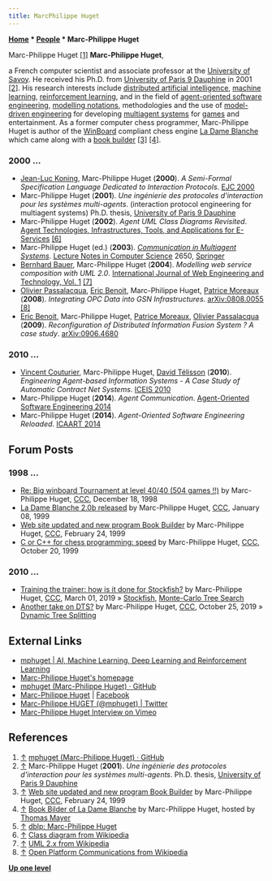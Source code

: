 ```yaml
---
title: MarcPhilippe Huget
---
```

**[Home](Home "Home") \* [People](People "People") \* Marc-Philippe Huget**



 [](https://github.com/mphuget) Marc-Philippe Huget <a id="cite-note-1" href="#cite-ref-1">[1]</a> 
**Marc-Philippe Huget**,  

a French computer scientist and associate professor at the [University of Savoy](https://en.wikipedia.org/wiki/University_of_Savoy). He received his Ph.D. from [University of Paris 9 Dauphine](University_of_Paris "University of Paris") in 2001 <a id="cite-note-2" href="#cite-ref-2">[2]</a>. His research interests include [distributed artificial intelligence](Artificial_Intelligence#Distributed "Artificial Intelligence"), [machine learning](Learning "Learning"), [reinforcement learning](Reinforcement_Learning "Reinforcement Learning"), and in the field of [agent-oriented software engineering](https://en.wikipedia.org/wiki/Agent-oriented_software_engineering), [modelling notations](https://en.wikipedia.org/wiki/Domain_model), methodologies and the use of [model-driven engineering](https://en.wikipedia.org/wiki/Model-driven_engineering) for developing [multiagent systems](https://en.wikipedia.org/wiki/Multi-agent_system) for [games](Games "Games") and entertainment. 
As a former computer chess programmer, Marc-Philippe Huget is author of the [WinBoard](WinBoard "WinBoard") compliant chess engine [La Dame Blanche](La_Dame_Blanche "La Dame Blanche") which came along with a [book builder](Opening_Book "Opening Book") <a id="cite-note-3" href="#cite-ref-3">[3]</a> <a id="cite-note-4" href="#cite-ref-4">[4]</a>. 



### 2000 ...


* [Jean-Luc Koning](https://dblp.uni-trier.de/pers/hd/k/Koning:Jean=Luc), Marc-Philippe Huget (**2000**). *A Semi-Formal Specification Language Dedicated to Interaction Protocols*. [EJC 2000](http://www.informatik.uni-trier.de/~ley/db/conf/ejc/ejc2000.html#KoningH00)
* Marc-Philippe Huget (**2001**). *Une ingénierie des protocoles d'interaction pour les systèmes multi-agents*. (interaction protocol engineering for multiagent systems) Ph.D. thesis, [University of Paris 9 Dauphine](University_of_Paris "University of Paris")
* Marc-Philippe Huget (**2002**). *Agent UML Class Diagrams Revisited*. [Agent Technologies, Infrastructures, Tools, and Applications for E-Services](http://www.informatik.uni-trier.de/~ley/db/conf/jit/agents2002.html#Huget02) <a id="cite-note-6" href="#cite-ref-6">[6]</a>
* Marc-Philippe Huget (ed.) (**2003**). *[Communication in Multiagent Systems](https://link.springer.com/book/10.1007%2Fb12446)*. [Lecture Notes in Computer Science](https://en.wikipedia.org/wiki/Lecture_Notes_in_Computer_Science) 2650, [Springer](https://en.wikipedia.org/wiki/Springer_Science%2BBusiness_Media)
* [Bernhard Bauer](https://dblp.uni-trier.de/pers/hd/b/Bauer:Bernhard.html), Marc-Philippe Huget (**2004**). *Modelling web service composition with UML 2.0*. [International Journal of Web Engineering and Technology, Vol. 1](https://dblp.uni-trier.de/db/journals/ijwet/ijwet1.html) <a id="cite-note-7" href="#cite-ref-7">[7]</a>
* [Olivier Passalacqua](https://dblp.uni-trier.de/pers/hd/p/Passalacqua:Olivier), [Eric Benoit](https://dblp.uni-trier.de/pers/hd/b/Benoit:Eric), Marc-Philippe Huget, [Patrice Moreaux](https://dblp.uni-trier.de/pers/hd/m/Moreaux:Patrice) (**2008**). *Integrating OPC Data into GSN Infrastructures*. [arXiv:0808.0055](https://arxiv.org/abs/0808.0055) <a id="cite-note-8" href="#cite-ref-8">[8]</a>
* [Eric Benoit](https://dblp.uni-trier.de/pers/hd/b/Benoit:Eric), Marc-Philippe Huget, [Patrice Moreaux](https://dblp.uni-trier.de/pers/hd/m/Moreaux:Patrice), [Olivier Passalacqua](https://dblp.uni-trier.de/pers/hd/p/Passalacqua:Olivier) (**2009**). *Reconfiguration of Distributed Information Fusion System ? A case study*. [arXiv:0906.4680](https://arxiv.org/abs/0906.4680)


### 2010 ...


* [Vincent Couturier](https://dblp.uni-trier.de/pers/hd/c/Couturier:Vincent), Marc-Philippe Huget, [David Télisson](https://dblp.uni-trier.de/pers/hd/t/T=eacute=lisson:David) (**2010**). *Engineering Agent-based Information Systems - A Case Study of Automatic Contract Net Systems*. [ICEIS 2010](https://dblp.uni-trier.de/db/conf/iceis/iceis2010-3.html)
* Marc-Philippe Huget (**2014**). *Agent Communication*. [Agent-Oriented Software Engineering 2014](https://dblp.uni-trier.de/db/books/collections/SS2014.html)
* Marc-Philippe Huget (**2014**). *Agent-Oriented Software Engineering Reloaded*. [ICAART 2014](https://dblp.uni-trier.de/db/conf/icaart/icaart2014-1.html)


## Forum Posts


### 1998 ...


* [Re: Big winboard Tournament at level 40/40 (504 games !!)](https://www.stmintz.com/ccc/index.php?id=36588) by Marc-Philippe Huget, [CCC](CCC "CCC"), December 18, 1998
* [La Dame Blanche 2.0b released](https://www.stmintz.com/ccc/index.php?id=38780) by Marc-Philippe Huget, [CCC](CCC "CCC"), January 08, 1999
* [Web site updated and new program Book Builder](https://www.stmintz.com/ccc/index.php?id=44407) by Marc-Philippe Huget, [CCC](CCC "CCC"), February 24, 1999
* [C or C++ for chess programming: speed](https://www.stmintz.com/ccc/index.php?id=74219) by Marc-Philippe Huget, [CCC](CCC "CCC"), October 20, 1999


### 2010 ...


* [Training the trainer: how is it done for Stockfish?](http://www.talkchess.com/forum3/viewtopic.php?f=7&t=70069) by Marc-Philippe Huget, [CCC](CCC "CCC"), March 01, 2019 » [Stockfish](Stockfish "Stockfish"), [Monte-Carlo Tree Search](Monte-Carlo_Tree_Search "Monte-Carlo Tree Search")
* [Another take on DTS?](http://www.talkchess.com/forum3/viewtopic.php?f=7&t=72167) by Marc-Philippe Huget, [CCC](CCC "CCC"), October 25, 2019 » [Dynamic Tree Splitting](Dynamic_Tree_Splitting "Dynamic Tree Splitting")


## External Links


* [mphuget | AI, Machine Learning, Deep Learning and Reinforcement Learning](https://mphuget.com/)
* [Marc-Philippe Huget's homepage](http://marcphilippe.huget.free.fr/)
* [mphuget (Marc-Philippe Huget) · GitHub](https://github.com/mphuget)
* [Marc-Philippe Huget](https://www.facebook.com/marcphilippe.huget) | [Facebook](https://en.wikipedia.org/wiki/Facebook)
* [Marc-Philippe HUGET (@mphuget) | Twitter](https://twitter.com/mphuget?lang=en)
* [Marc-Philippe Huget Interview on Vimeo](https://vimeo.com/23789641)


## References


1. <a id="cite-ref-1" href="#cite-note-1">↑</a> [mphuget (Marc-Philippe Huget) · GitHub](https://github.com/mphuget)
2. <a id="cite-ref-2" href="#cite-note-2">↑</a> Marc-Philippe Huget (**2001**). *Une ingénierie des protocoles d'interaction pour les systèmes multi-agents*. Ph.D. thesis, [University of Paris 9 Dauphine](University_of_Paris "University of Paris")
3. <a id="cite-ref-3" href="#cite-note-3">↑</a> [Web site updated and new program Book Builder](https://www.stmintz.com/ccc/index.php?id=44407) by Marc-Philippe Huget, [CCC](CCC "CCC"), February 24, 1999
4. <a id="cite-ref-4" href="#cite-note-4">↑</a> [Book Bilder of La Dame Blanche](http://www.quarkchess.de/ladameblanche/) by Marc-Philippe Huget, hosted by [Thomas Mayer](Thomas_Mayer "Thomas Mayer")
5. <a id="cite-ref-5" href="#cite-note-5">↑</a> [dblp: Marc-Philippe Huget](https://dblp.uni-trier.de/pers/hd/h/Huget:Marc=Philippe.html)
6. <a id="cite-ref-6" href="#cite-note-6">↑</a> [Class diagram from Wikipedia](https://en.wikipedia.org/wiki/Class_diagram)
7. <a id="cite-ref-7" href="#cite-note-7">↑</a> [UML 2.x from Wikipedia](https://en.wikipedia.org/wiki/Unified_Modeling_Language#UML_2.x)
8. <a id="cite-ref-8" href="#cite-note-8">↑</a> [Open Platform Communications from Wikipedia](https://en.wikipedia.org/wiki/Open_Platform_Communications)

**[Up one level](People "People")**







 
